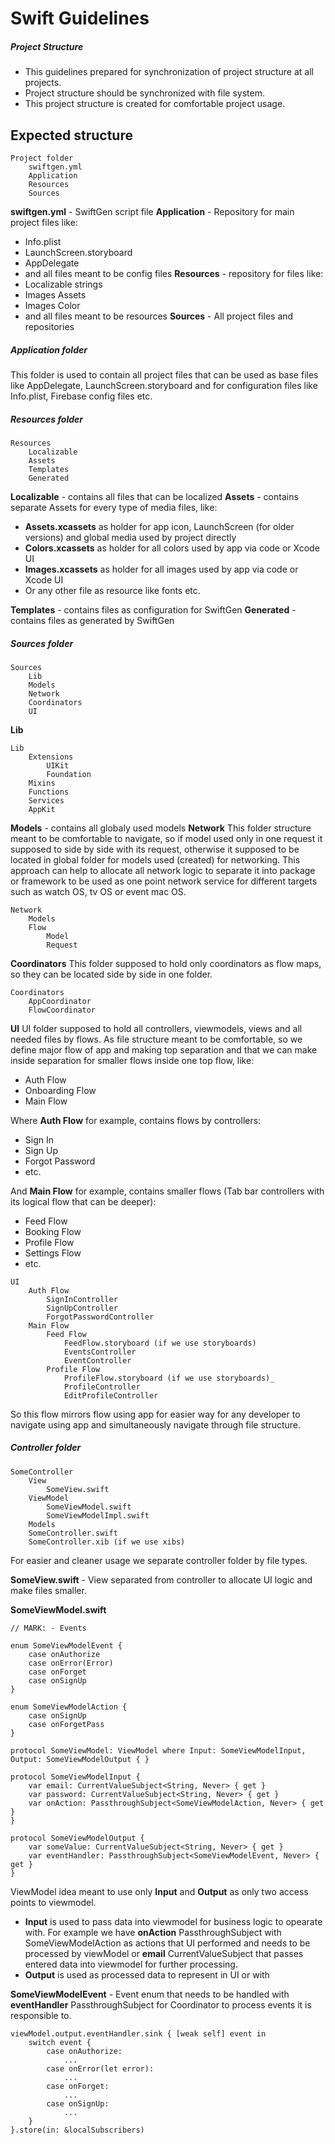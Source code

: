 # Swift Guidelines
##### Project Structure

- This guidelines prepared for synchronization of project structure at all projects.
- Project structure should be synchronized with file system.
- This project structure is created for comfortable project usage.

## Expected structure

```
Project folder
    swiftgen.yml
    Application 
    Resources
    Sources
```

**swiftgen.yml** - SwiftGen script file
**Application** - Repository for main project files like:
 - Info.plist 
 - LaunchScreen.storyboard
 - AppDelegate 
 - and all files meant to be config files
**Resources** - repository for files like:
- Localizable strings
- Images Assets
- Images Color 
- and all files meant to be resources
**Sources** - All project files and repositories
    
    
##### Application folder

This folder is used to contain all project files that can be used as base files like AppDelegate, LaunchScreen.storyboard and for configuration files like Info.plist, Firebase config files etc.

##### Resources folder

```
Resources
    Localizable
    Assets 
    Templates
    Generated
```
**Localizable** - contains all files that can be localized
**Assets** - contains separate Assets for every type of media files, like:
- **Assets.xcassets** as holder for app icon, LaunchScreen (for older versions) and global media used by project directly
- **Colors.xcassets** as holder for all colors used by app via code or Xcode UI
- **Images.xcassets** as holder for all images used by app via code or Xcode UI
- Or any other file as resource like fonts etc.

**Templates** - contains files as configuration for SwiftGen
**Generated** - contains files as generated by SwiftGen

##### Sources folder
```
Sources
    Lib
    Models
    Network
    Coordinators 
    UI
```

**Lib**
```
Lib
    Extensions
        UIKit
        Foundation
    Mixins
    Functions
    Services
    AppKit
```
**Models** - contains all globaly used models
**Network**
This folder structure meant to be comfortable to navigate, so if model used only in one request it supposed to side by side with its request, otherwise it supposed to be located in global folder for models used (created) for networking.
This approach can help to allocate all network logic to separate it into package or framework to be used as one point network service for different targets such as watch OS, tv OS or event mac OS.
```
Network
    Models
    Flow
        Model
        Request
```
**Coordinators**
This folder supposed to hold only coordinators as flow maps, so they can be located side by side in one folder.
```
Coordinators
    AppCoordinator
    FlowCoordinator
```
**UI**
UI folder supposed to hold all controllers, viewmodels, views and all needed files by flows. As file structure meant to be comfortable, so we define major flow of app and making top separation and that we can make inside separation for smaller flows inside one top flow, like:
- Auth Flow
- Onboarding Flow
- Main Flow

Where **Auth Flow** for example, contains flows by controllers:
- Sign In
- Sign Up
- Forgot Password
- etc.

And **Main Flow** for example, contains smaller flows (Tab bar controllers with its logical flow that can be deeper):
- Feed Flow
- Booking Flow
- Profile Flow
- Settings Flow
- etc.
```
UI
    Auth Flow
        SignInController
        SignUpController
        ForgotPasswordController
    Main Flow
        Feed Flow
            FeedFlow.storyboard (if we use storyboards)
            EventsController
            EventController
        Profile Flow
            ProfileFlow.storyboard (if we use storyboards)_
            ProfileController
            EditProfileController
```
So this flow mirrors flow using app for easier way for any developer to navigate using app and simultaneously navigate through file structure.

##### Controller folder
```
SomeController
    View
        SomeView.swift
    ViewModel
        SomeViewModel.swift
        SomeViewModelImpl.swift
    Models
    SomeController.swift
    SomeController.xib (if we use xibs)
```
For easier and cleaner usage we separate controller folder by file types.

**SomeView.swift** - View separated from controller to allocate UI logic and make files smaller.

**SomeViewModel.swift**
```
// MARK: - Events

enum SomeViewModelEvent {
    case onAuthorize
    case onError(Error)
    case onForget
    case onSignUp
}

enum SomeViewModelAction {
    case onSignUp
    case onForgetPass
}

protocol SomeViewModel: ViewModel where Input: SomeViewModelInput, Output: SomeViewModelOutput { }

protocol SomeViewModelInput {
    var email: CurrentValueSubject<String, Never> { get }
    var password: CurrentValueSubject<String, Never> { get }
    var onAction: PassthroughSubject<SomeViewModelAction, Never> { get }
}

protocol SomeViewModelOutput {
    var someValue: CurrentValueSubject<String, Never> { get }
    var eventHandler: PassthroughSubject<SomeViewModelEvent, Never> { get }
}
```

ViewModel idea meant to use only **Input** and **Output** as only two access points to viewmodel.
- **Input** is used to pass data into viewmodel for business logic to opearate with.
For example we have **onAction** PassthroughSubject with SomeViewModelAction as actions that UI performed and needs to be processed by viewModel or **email** CurrentValueSubject that passes entered data into viewmodel for further processing.
- **Output** is used as processed data to represent in UI or with 

**SomeViewModelEvent** - Event enum that needs to be handled with **eventHandler** PassthroughSubject for Coordinator to process events it is responsible to.
```
viewModel.output.eventHandler.sink { [weak self] event in
    switch event {
        case onAuthorize:
            ...
        case onError(let error):
            ...
        case onForget:
            ...
        case onSignUp:
            ...
    }
}.store(in: &localSubscribers)
```
